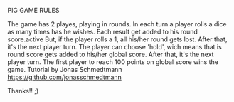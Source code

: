 PIG GAME RULES

The game has 2 playes, playing in rounds.
In each turn a player rolls a dice as many times has he wishes. Each result get added to his round score.active
But, if the player rolls a 1, all his/her round gets lost. After that, it's the next player turn.
The player can choose 'hold', wich means that is round score gets added to his/her global score. After that, it's the next player turn.
The first player to reach 100 points on global score wins the game.
Tutorial by Jonas Schmedtmann https://github.com/jonasschmedtmann

Thanks!! ;)
